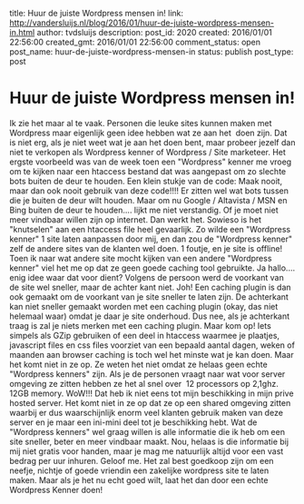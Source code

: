 title: Huur de juiste Wordpress mensen in!
link: http://vandersluijs.nl/blog/2016/01/huur-de-juiste-wordpress-mensen-in.html
author: tvdsluijs
description: 
post_id: 2020
created: 2016/01/01 22:56:00
created_gmt: 2016/01/01 22:56:00
comment_status: open
post_name: huur-de-juiste-wordpress-mensen-in
status: publish
post_type: post

# Huur de juiste Wordpress mensen in!

Ik zie het maar al te vaak. Personen die leuke sites kunnen maken met Wordpress maar eigenlijk geen idee hebben wat ze aan het  doen zijn. Dat is niet erg, als je niet weet wat je aan het doen bent, maar probeer jezelf dan niet te verkopen als Wordpress kenner of Wordpress / Site marketeer. Het ergste voorbeeld was van de week toen een "Wordpress" kenner me vroeg om te kijken naar een htaccess bestand dat was aangepast om zo slechte bots buiten de deur te houden. Een klein stukje van de code:  Maak nooit, maar dan ook nooit gebruik van deze code!!!! Er zitten wel wat bots tussen die je buiten de deur wilt houden. Maar om nu Google / Altavista / MSN en Bing buiten de deur te houden.... lijkt me niet verstandig. Of je moet niet meer vindbaar willen zijn op internet. Dan werkt het. Sowieso is het "knutselen" aan een htaccess file heel gevaarlijk. Zo wilde een "Wordpress kenner" 1 site laten aanpassen door mij, en dan zou de "Wordpress kenner" zelf de andere sites van de klanten wel doen. 1 foutje, en je site is offline! Toen ik naar wat andere site mocht kijken van een andere "Wordpress kenner" viel het me op dat ze geen goede caching tool gebruikte. Ja hallo.... enig idee waar dat voor dient? Volgens de persoon werd de voorkant van de site wel sneller, maar de achter kant niet. Joh! Een caching plugin is dan ook gemaakt om de voorkant van je site sneller te laten zijn. De achterkant kan niet sneller gemaakt worden met een caching plugin (okay, das niet helemaal waar) omdat je daar je site onderhoud. Dus nee, als je achterkant traag is zal je niets merken met een caching plugin. Maar kom op! Iets simpels als GZip gebruiken of een deel in htaccess waarmee je plaatjes, javascript files en css files voorziet van een bepaald aantal dagen, weken of maanden aan browser caching is toch wel het minste wat je kan doen. Maar het komt niet in ze op. Ze weten het niet omdat ze helaas geen echte "Wordpress kenners" zijn. Als je de personen vraagt naar wat voor server omgeving ze zitten hebben ze het al snel over  12 processors op 2,1ghz. 12GB memory. WoW!!! Dat heb ik niet eens tot mijn beschikking in mijn prive hosted server. Het komt niet in ze op dat ze op een shared omgeving zitten waarbij er dus waarschijnlijk enorm veel klanten gebruik maken van deze server en je maar een ini-mini deel tot je beschikking hebt. Wat de "Wordpress kenners" wel graag willen is alle informatie die ik heb om een site sneller, beter en meer vindbaar maakt. Nou, helaas is die informatie bij mij niet gratis voor handen, maar je mag me natuurlijk altijd voor een vast bedrag per uur inhuren. Geloof me. Het zal best goedkoop zijn om een neefje, nichtje of goede vriendin een zakelijke wordpress site te laten maken. Maar als je het nu echt goed wilt, laat het dan door een echte Wordpress Kenner doen!